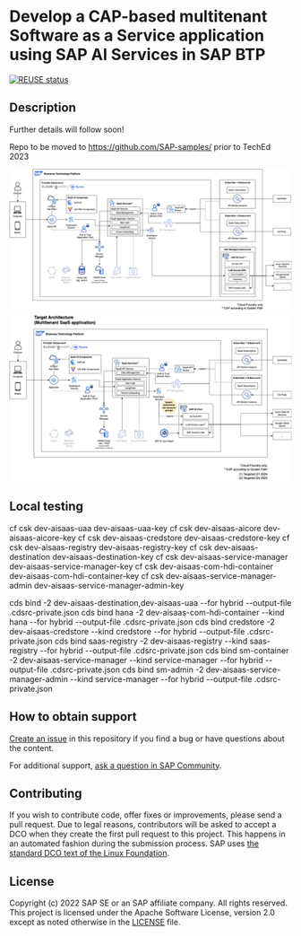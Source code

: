 # Develop a CAP-based multitenant Software as a Service application using SAP AI Services in SAP BTP

[![REUSE status](https://api.reuse.software/badge/github.com/SAP-samples/btp-cap-multitenant-ai)](https://api.reuse.software/info/github.com/SAP-samples/btp-cap-multitenant-ai)

## Description

Further details will follow soon!

Repo to be moved to https://github.com/SAP-samples/ prior to TechEd 2023

![Current Architecture Draft](./docs/architecture/multitenant-current.png)
![Target Architecture Draft](./docs/architecture/multitenant-target.png)

## Local testing

cf csk dev-aisaas-uaa dev-aisaas-uaa-key
cf csk dev-aisaas-aicore dev-aisaas-aicore-key
cf csk dev-aisaas-credstore dev-aisaas-credstore-key
cf csk dev-aisaas-registry dev-aisaas-registry-key
cf csk dev-aisaas-destination dev-aisaas-destination-key
cf csk dev-aisaas-service-manager dev-aisaas-service-manager-key 
cf csk dev-aisaas-com-hdi-container dev-aisaas-com-hdi-container-key
cf csk dev-aisaas-service-manager-admin dev-aisaas-service-manager-admin-key 

cds bind -2 dev-aisaas-destination,dev-aisaas-uaa --for hybrid --output-file .cdsrc-private.json
cds bind hana -2 dev-aisaas-com-hdi-container --kind hana --for hybrid --output-file .cdsrc-private.json
cds bind credstore -2 dev-aisaas-credstore --kind credstore --for hybrid --output-file .cdsrc-private.json
cds bind saas-registry -2 dev-aisaas-registry --kind saas-registry --for hybrid --output-file .cdsrc-private.json
cds bind sm-container -2 dev-aisaas-service-manager --kind service-manager --for hybrid --output-file .cdsrc-private.json
cds bind sm-admin -2 dev-aisaas-service-manager-admin --kind service-manager --for hybrid --output-file .cdsrc-private.json


## How to obtain support

[Create an issue](https://github.com/SAP-samples/btp-cap-multitenant-ai/issues) in this repository if you find a bug or have questions about the content.

For additional support, [ask a question in SAP Community](https://answers.sap.com/questions/ask.html).

## Contributing

If you wish to contribute code, offer fixes or improvements, please send a pull request. Due to legal reasons, contributors will be asked to accept a DCO when they create the first pull request to this project. This happens in an automated fashion during the submission process. SAP uses [the standard DCO text of the Linux Foundation](https://developercertificate.org/).

## License

Copyright (c) 2022 SAP SE or an SAP affiliate company. All rights reserved. This project is licensed under the Apache Software License, version 2.0 except as noted otherwise in the [LICENSE](LICENSE) file.
